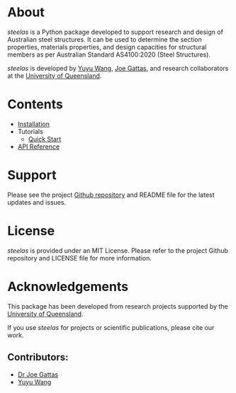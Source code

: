 # About

*steelas* is a Python package developed to support research and design of Australian steel structures. It can be used to determine the section properties, materials properties, and design capacities for structural members as per Australian Standard AS4100:2020 (Steel Structures). 

*steelas* is developed by [Yuyu Wang](https://github.com/wyy0990), [Joe Gattas](https://researchers.uq.edu.au/researcher/9443),  and research collaborators at the [University of Queensland](https://civil.uq.edu.au/).

# Contents
- [Installation](install.md)
- Tutorials
    - [Quick Start](tutorial-1.md)
- [API Reference](reference.md)


# Support
Please see the project [Github repository](https://github.com/Folded-Structures-Lab/steel-as) and README file for the latest updates and issues. 

# License
*steelas* is provided under an MIT License. Please refer to the project Github repository and LICENSE file for more information. 


# Acknowledgements
This package has been developed from research projects supported by the [University of Queensland](https://civil.uq.edu.au/).

If you use *steelas* for projects or scientific publications, please cite our work.

## Contributors: 

- [Dr Joe Gattas](https://researchers.uq.edu.au/researcher/9443)
- [Yuyu Wang](https://github.com/wyy0990)